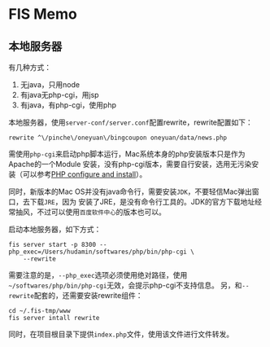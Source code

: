 # FIS Memo



## 本地服务器

有几种方式：

1. 无java，只用node
2. 有java无php-cgi，用jsp
3. 有java，有php-cgi，使用php

本地服务器，使用`server-conf/server.conf`配置rewrite，rewrite配置如下：

    rewrite ^\/pinche\/oneyuan\/bingcoupon oneyuan/data/news.php 

需使用`php-cgi`来启动php脚本运行，Mac系统本身的php安装版本只是作为Apache的一个Module
安装，没有php-cgi版本，需要自行安装，选用无污染安装（可以参考<a
href="
/docs/php/php-configure.md.html
">PHP configure and install</a>）。

同时，新版本的Mac OS并没有java命令行，需要安装`JDK`，不要轻信Mac弹出窗口，去下载`JRE`，因为
安装了JRE，是没有命令行工具的。JDK的官方下载地址经常抽风，不过可以使用`百度软件中心`的版本也可以。

启动本地服务器，如下方式：

    fis server start -p 8300 --php_exec=/Users/hudamin/softwares/php/bin/php-cgi \
        --rewrite

需要注意的是，`--php_exec`选项必须使用绝对路径，使用
`~/softwares/php/bin/php-cgi`无效，会提示php-cgi不支持信息。
另，和`--rewrite`配套的，还需要安装rewrite组件：

    cd ~/.fis-tmp/www
    fis server intall rewrite

同时，在项目根目录下提供`index.php`文件，使用该文件进行文件转发。

